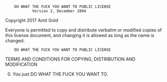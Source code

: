        DO WHAT THE FUCK YOU WANT TO PUBLIC LICENSE
                Version 2, December 2004

Copyright 2017 Amit Gold

Everyone is permitted to copy and distribute verbatim or modified
copies of this license document, and changing it is allowed as long
as the name is changed.

        DO WHAT THE FUCK YOU WANT TO PUBLIC LICENSE
TERMS AND CONDITIONS FOR COPYING, DISTRIBUTION AND MODIFICATION

 0. You just DO WHAT THE FUCK YOU WANT TO.
